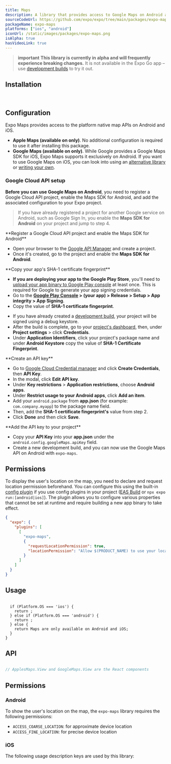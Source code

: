 ```yaml
---
title: Maps
description: A library that provides access to Google Maps on Android and Apple Maps on iOS.
sourceCodeUrl: https://github.com/expo/expo/tree/main/packages/expo-maps
packageName: expo-maps
platforms: ["ios", "android"]
iconUrl: /static/images/packages/expo-maps.png
isAlpha: true
hasVideoLink: true
---
```


> **important** **This library is currently in alpha and will frequently experience breaking changes.** It is not available in the Expo Go app &ndash; use [development builds](/develop/development-builds/introduction/) to try it out.

## Installation

<br />

## Configuration

Expo Maps provides access to the platform native map APIs on Android and iOS.

- **Apple Maps (available on  only)**. No additional configuration is required to use it after installing this package.
- **Google Maps (available on  only)**. While Google provides a Google Maps SDK for iOS, Expo Maps supports it exclusively on Android. If you want to use Google Maps on iOS, you can look into using an [alternative library](https://reactnative.directory/) or [writing your own](/modules/overview/).

### Google Cloud API setup

**Before you can use Google Maps on Android**, you need to register a Google Cloud API project, enable the Maps SDK for Android, and add the associated configuration to your Expo project.

> If you have already registered a project for another Google service on Android, such as Google Sign In, you enable the **Maps SDK for Android** on your project and jump to step 4.

<Step label="1">
**Register a Google Cloud API project and enable the Maps SDK for Android**

- Open your browser to the [Google API Manager](https://console.developers.google.com/apis) and create a project.
- Once it's created, go to the project and enable the **Maps SDK for Android**.

</Step>

<Step label="2">
**Copy your app's SHA-1 certificate fingerprint**

<Tabs>
<Tab label="For Google Play Store">

- **If you are deploying your app to the Google Play Store**, you'll need to [upload your app binary to Google Play console](/submit/android/) at least once. This is required for Google to generate your app signing credentials.
- Go to the **[Google Play Console](https://play.google.com/console) > (your app) > Release > Setup > App integrity > App Signing**.
- Copy the value of **SHA-1 certificate fingerprint**.

</Tab>

<Tab label="For development builds">

- If you have already created a [development build](/develop/development-builds/introduction/), your project will be signed using a debug keystore.
- After the build is complete, go to your [project's dashboard](https://expo.dev/accounts/[username]/projects/[project-name]), then, under **Project settings** > click **Credentials**.
- Under **Application Identifiers**, click your project's package name and under **Android Keystore** copy the value of **SHA-1 Certificate Fingerprint**.

</Tab>

</Tabs>

</Step>

<Step label="3">
**Create an API key**

- Go to [Google Cloud Credential manager](https://console.cloud.google.com/apis/credentials) and click **Create Credentials**, then **API Key**.
- In the modal, click **Edit API key**.
- Under **Key restrictions** > **Application restrictions**, choose **Android apps**.
- Under **Restrict usage to your Android apps**, click **Add an item**.
- Add your `android.package` from **app.json** (for example: `com.company.myapp`) to the package name field.
- Then, add the **SHA-1 certificate fingerprint's** value from step 2.
- Click **Done** and then click **Save**.

</Step>

<Step label="4">
**Add the API key to your project**

- Copy your **API Key** into your **app.json** under the `android.config.googleMaps.apiKey` field.
- Create a new development build, and you can now use the Google Maps API on Android with `expo-maps`.

</Step>

## Permissions

To display the user's location on the map, you need to declare and request location permission beforehand. You can configure this using the built-in [config plugin](/config-plugins/introduction/) if you use config plugins in your project ([EAS Build](/build/introduction) or `npx expo run:[android|ios]`). The plugin allows you to configure various properties that cannot be set at runtime and require building a new app binary to take effect.

```json app.json
{
  "expo": {
    "plugins": [
      [
        "expo-maps",
        {
          "requestLocationPermission": true,
          "locationPermission": "Allow $(PRODUCT_NAME) to use your location"
        }
      ]
    ]
  }
}
```

## Usage

```tsx

  if (Platform.OS === 'ios') {
    return ;
  } else if (Platform.OS === 'android') {
    return ;
  } else {
    return Maps are only available on Android and iOS;
  }
}
```

## API

```js

// ApplesMaps.View and GoogleMaps.View are the React components
```

## Permissions

### Android

To show the user's location on the map, the `expo-maps` library requires the following permissions:

- `ACCESS_COARSE_LOCATION`: for approximate device location
- `ACCESS_FINE_LOCATION`: for precise device location

### iOS

The following usage description keys are used by this library: